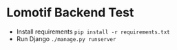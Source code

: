# Lomotif Backend Test
- Install requirements `pip install -r requirements.txt`
- Run Django `./manage.py runserver`
